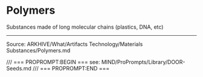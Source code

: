 # Polymers

Substances made of long molecular chains (plastics, DNA, etc)

---
Source: ARKHIVE/What/Artifacts Technology/Materials Substances/Polymers.md

/// === PROPROMPT:BEGIN ===
see: MIND/ProPrompts/Library/DOOR-Seeds.md
/// === PROPROMPT:END ===
